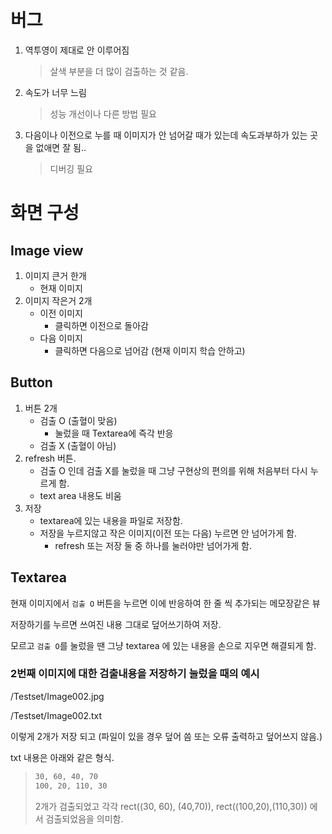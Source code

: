 # 버그
1. 역투영이 제대로 안 이루어짐
    > 살색 부분을 더 많이 검출하는 것 같음.
2. 속도가 너무 느림
    > 성능 개선이나 다른 방법 필요
3. 다음이나 이전으로 누를 때 이미지가 안 넘어갈 때가 있는데 속도과부하가 있는 곳을 없애면 잘 됨..
    > 디버깅 필요

# 화면 구성

## Image view

1. 이미지 큰거 한개
   - 현재 이미지
2. 이미지 작은거 2개
   - 이전 이미지
     - 클릭하면 이전으로 돌아감
   - 다음 이미지
     - 클릭하면 다음으로 넘어감 (현재 이미지 학습 안하고)

## Button

1. 버튼 2개
   - 검출 O (출혈이 맞음)
     - 눌렀을 때 Textarea에 즉각 반응
   - 검출 X (출혈이 아님)
2. refresh 버튼.
   - 검출 O 인데 검출 X를 눌렀을 때 그냥 구현상의 편의를 위해 처음부터 다시 누르게 함.
   - text area 내용도 비움
3. 저장
   - textarea에 있는 내용을 파일로 저장함.
   - 저장을 누르지않고 작은 이미지(이전 또는 다음) 누르면 안 넘어가게 함.
     - refresh 또는 저장 둘 중 하나를 눌러야만 넘어가게 함.

## Textarea

현재 이미지에서 `검출 O` 버튼을 누르면 이에 반응하여 한 줄 씩 추가되는 메모장같은 뷰

저장하기를 누르면 쓰여진 내용 그대로 덮어쓰기하여 저장.

모르고 `검출 O`를 눌렀을 땐 그냥 textarea 에 있는 내용을 손으로 지우면 해결되게 함.

### 2번째 이미지에 대한 검출내용을 저장하기 눌렀을 때의 예시

/Testset/Image002.jpg

/Testset/Image002.txt

이렇게 2개가 저장 되고 (파일이 있을 경우 덮어 씀 또는 오류 출력하고 덮어쓰지 않음.)

txt 내용은 아래와 같은 형식.

> ```txt
> 30, 60, 40, 70
> 100, 20, 110, 30
> ```
>
> 2개가 검출되었고 각각 rect((30, 60), (40,70)), rect((100,20),(110,30)) 에서 검출되었음을 의미함.

